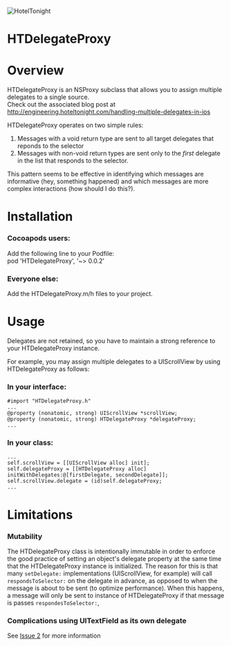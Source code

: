 <img src="https://raw.github.com/hoteltonight/HTDelegateProxy/master/ht-logo-black.png" alt="HotelTonight" title="HotelTonight" style="display:block; margin: 10px auto 30px auto;">

HTDelegateProxy
===============

# Overview

HTDelegateProxy is an NSProxy subclass that allows you to assign multiple delegates to a single source. <br/>
Check out the associated blog post at http://engineering.hoteltonight.com/handling-multiple-delegates-in-ios

HTDelegateProxy operates on two simple rules:

1. Messages with a void return type are sent to all target delegates that reponds to the selector
2. Messages with non-void return types are sent only to the <i>first</i> delegate in the list that responds to the selector.

This pattern seems to be effective in identifying which messages are informative (hey, something happened) and which messages are more complex interactions (how should I do this?).

# Installation

### Cocoapods users:
Add the following line to your Podfile: <br/>
pod 'HTDelegateProxy', '~> 0.0.2'

### Everyone else:
Add the HTDelegateProxy.m/h files to your project.

# Usage

Delegates are not retained, so you have to maintain a strong reference to your HTDelegateProxy instance. <br/>

For example, you may assign multiple delegates to a UIScrollView by using HTDelegateProxy as follows:
### In your interface: <br/>
    
    #import "HTDelegateProxy.h"
    ...
    @property (nonatomic, strong) UIScrollView *scrollView;
    @property (nonatomic, strong) HTDelegateProxy *delegateProxy;
    ...

### In your class:

    ...
    self.scrollView = [[UIScrollView alloc] init];
    self.delegateProxy = [[HTDelegateProxy alloc] initWithDelegates:@[firstDelegate, secondDelegate]];
    self.scrollView.delegate = (id)self.delegateProxy;
    ...

# Limitations

### Mutability
The HTDelegateProxy class is intentionally immutable in order to enforce the good practice of setting an object's delegate property at the same time that the HTDelegateProxy instance is initialized.  The reason for this is that many `setDelegate:` implementations (UIScrollView, for example) will call `respondsToSelector:` on the delegate in advance, as opposed to when the message is about to be sent (to optimize performance).  When this happens, a message will only be sent to instance of HTDelegateProxy if that message is passes `respondesToSelector:`, 

### Complications using UITextField as its own delegate
See [Issue 2](https://github.com/hoteltonight/HTDelegateProxy/pull/2) for more information